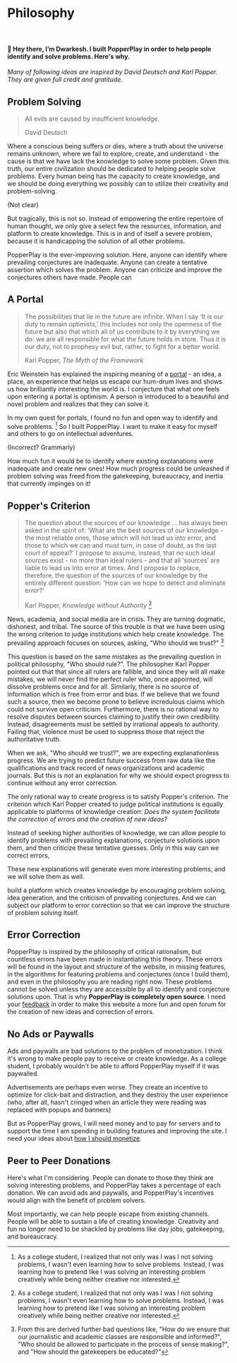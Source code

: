 # Philosophy

&nbsp;

#### 👋 Hey there, I’m Dwarkesh. I built PopperPlay in order to help people identify and solve problems. Here's why.

<!-- &nbsp; -->

_Many of following ideas are inspired by David Deutsch and Karl Popper. They are given full credit and gratitude._

## Problem Solving

> All evils are caused by insufficient knowledge.
>
> David Deutsch

Where a conscious being suffers or dies, where a truth about the universe remains unknown, where we fail to explore, create, and understand - the cause is that we have lack the knowledge to solve some problem. Given this truth, our entire civilization should be dedicated to helping people solve problems. Every human being has the capacity to create knowledge, and we should be doing everything we possibly can to utilize their creativity and problem-solving. 

(Not clear)

But tragically, this is not so. Instead of empowering the entire repertoire of human thought, we only give a select few the resources, information, and platform to create knowledge. This is in and of itself a severe problem, because it is handicapping the solution of all other problems.

PopperPlay is the ever-improving solution. Here, anyone can identify where prevailing conjectures are inadequate. Anyone can create a tentative assertion which solves the problem. Anyone can criticize and improve the conjectures others have made. People can 

## A Portal

> The possibilities that lie in the future are infinite. When I say ‘It is our duty to remain optimists,’ this includes not only the openness of the future but also that which all of us contribute to it by everything we do: we are all responsible for what the future holds in store. Thus it is our duty, not to prophesy evil but, rather, to fight for a better world.
>
> Karl Popper, _The Myth of the Framework_

Eric Weinstein has explained the inspiring meaning of a [portal](https://www.youtube.com/watch?v=pb_yvBNLjNk) - an idea, a place, an experience that helps us escape our hum-drum lives and shows us how brilliantly interesting the world is. I conjecture that what one feels upon entering a portal is optimism. A person is introduced to a beautiful and novel problem and realizes that they can solve it.

In my own quest for portals, I found no fun and open way to identify and solve problems. [^1] So I built PopperPlay. I want to make it easy for myself and others to go on intellectual adventures. 

(Incorrect? Grammarly)

How much fun it would be to identify where existing explanations were inadequate and create new ones! How much progress could be unleashed if problem solving was freed from the gatekeeping, bureaucracy, and inertia that currently impinges on it!

## Popper's Criterion

> The question about the sources of our knowledge ... has always been asked in the spirit of: ‘What are the best sources of our knowledge - the most reliable ones, those which will not lead us into error, and those to which
> we can and must turn, in case of doubt, as the last court of appeal?’ I propose to assume, instead, that no such ideal sources exist - no more than ideal rulers - and that all ‘sources’ are liable to lead us into error at times. And I propose to replace, therefore, the question of the sources of our knowledge by the entirely different question: 'How can we hope to detect and eliminate error?'
>
> Karl Popper, *Knowledge without Authority* [^1]

News, academia, and social media are in crisis. They are turning dogmatic, dishonest, and tribal. The source of this trouble is that we have been using the wrong criterion to judge institutions which help create knowledge. The prevailing approach focuses on sources, asking, "Who should we trust?" [^2]

This question is based on the same mistakes as the prevailing question in political philosophy, "Who should rule?". The philosopher Karl Popper pointed out that that since all rulers are fallible, and since they will all make mistakes, we will never find the perfect ruler who, once appointed, will dissolve problems once and for all. Similarly, there is no source of information which is free from error and bias. If we believe that we found such a source, then we become prone to believe incredulous claims which could not survive open criticism. Furthermore, there is no rational way to resolve disputes between sources claiming to justify their own credibility. Instead, disagreements must be settled by irrational appeals to authority. Failing that, violence must be used to suppress those that reject the authoritative truth.

When we ask, "Who should we trust?", we are expecting explanationless progress. We are trying to predict future success from raw data like the qualifications and track record of news organizations and academic journals. But this is not an explanation for why we should expect progress to continue without any error correction.

The only rational way to create progress is to satisfy Popper's criterion. The criterion which Karl Popper created to judge political institutions is equally applicable to platforms of knowledge creation: _Does the system facilitate the correction of errors and the creation of new ideas?_

Instead of seeking higher authorities of knowledge, we can allow people to identify problems with prevailing explanations, conjecture solutions upon them, and then criticize these tentative guesses. Only in this way can we correct errors, 

These new explanations will generate even more interesting problems, and we will solve them as well.

build a platform which creates knowledge by encouraging problem solving, idea generation, and the criticism of prevailing conjectures. And we can subject our platform to error correction so that we can improve the structure of problem solving itself.

## Error Correction

PopperPlay is inspired by the philosophy of critical rationalism, but countless errors have been made in instantiating this theory. These errors will be found in the layout and structure of the website, in missing features, in the algorithms for featuring problems and conjectures (once I build them), and even in the philosophy you are reading right now. These problems cannot be solved unless they are accessible by all to identify and conjecture solutions upon. That is why **PopperPlay is completely open source**. I need your [feedback](https://popperplay.com/feedback) in order to make this website a more fun and open forum for the creation of new ideas and correction of errors.

## No Ads or Paywalls

Ads and paywalls are bad solutions to the problem of monetization. I think it's wrong to make people pay to receive or create knowledge. As a college student, I probably wouldn't be able to afford PopperPlay myself if it was paywalled.

Advertisements are perhaps even worse. They create an incentive to optimize for click-bait and distraction, and they destroy the user experience (who, after all, hasn't cringed when an article they were reading was replaced with popups and banners)

But as PopperPlay grows, I will need money and to pay for servers and to support the time I am spending in building features and improving the site. I need your ideas about [how I should monetize](https://popperplay.com/problem/Ri7rf6GspvuCuuVL1274).

## Peer to Peer Donations

Here's what I'm considering. People can donate to those they think are solving interesting problems, and PopperPlay takes a percentage of each donation. We can avoid ads and paywalls, and PopperPlay's incentives would align with the benefit of problem solvers.

Most importantly, we can help people escape from existing channels. People will be able to sustain a life of creating knowledge. Creativity and fun no longer need to be shackled by problems like day jobs, gatekeeping, and bureaucracy.



[^1]: As a college student, I realized that not only was I was I not solving problems, I wasn't even learning how to solve problems. Instead, I was learning how to pretend like I was solving an interesting problem creatively while being neither creative nor interested.
[^1]: I realize the irony of using a source to make this point. I'm not appealing to authority, only to good writing.
[^2]: From this are derived further bad questions like, "How do we ensure that our journalistic and academic classes are responsible and informed?", "Who should be allowed to participate in the process of sense making?", and "How should the gatekeepers be educated?"
[^3]:
